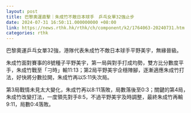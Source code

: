 ```yaml
---
layout: post
title: 巴黎奧運直擊｜朱成竹不敵日本球手　乒乓女單32強止步
date: 2024-07-31 16:50:11.000000000 +08:00
link: https://news.rthk.hk/rthk/ch/component/k2/1764063-20240731.htm
categories: rthk
---
```


巴黎奧運乒乓女單32強，港隊代表朱成竹不敵日本球手平野美宇，無緣晉級。

朱成竹面對賽事的8號種子平野美宇，第一局與對手打成均勢，雙方比分數度平手，朱成竹戰至「刁時」輸11:13；第2局平野美宇企穩陣腳，逐漸適應朱成竹打法，好快將分數拉開，朱成竹再以5:11失次局。

第3局戰情未見太大變化，朱成竹再以8:11落敗，局數落後至0:3；關鍵的第4局，朱成竹改變打法，一度領先對手8:5，不過平野美宇及時調整，最終朱成竹再輸9:11，局數0:4落敗。
